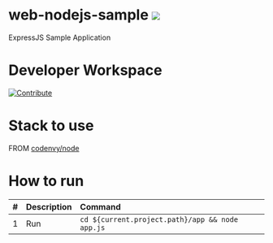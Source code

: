 # web-nodejs-sample [![](https://img.shields.io/badge/Eclipse_Che-Hosted%20by%20Red%20Hat-525C86?logo=eclipse-che&labelColor=FDB940)](https://che-dogfooding.apps.che-dev.x6e0.p1.openshiftapps.com/f?url=https://github.com/azatsarynnyy/web-nodejs-sample/tree/idea-server&policies.create=peruser)

ExpressJS Sample Application

# Developer Workspace
[![Contribute](http://beta.codenvy.com/factory/resources/codenvy-contribute.svg)](http://beta.codenvy.com/f?id=r8et9w6vohmqvro8)

# Stack to use

FROM [codenvy/node](https://hub.docker.com/r/codenvy/node/)

# How to run

| #       | Description           | Command  |
| :------------- |:-------------| :-----|
| 1      | Run | `cd ${current.project.path}/app && node app.js` |

